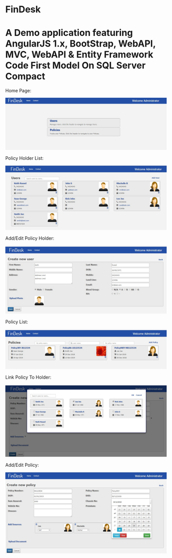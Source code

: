 # FinDesk
# A Demo application featuring AngularJS 1.x, BootStrap, WebAPI, MVC, WebAPI &amp; Entity Framework Code First Model On SQL Server Compact

Home Page:

![alt Home](https://github.com/avarghesein/FinDesk/blob/master/Doc/Screenshots/FinDesk-Home.jpg)

Policy Holder List:

![alt Users](https://github.com/avarghesein/FinDesk/blob/master/Doc/Screenshots/FinDesk-Users.jpg)

Add/Edit Policy Holder:

![alt UserAddEdit](https://github.com/avarghesein/FinDesk/blob/master/Doc/Screenshots/FinDesk-UsersAdd.jpg)

Policy List:

![alt Policies](https://github.com/avarghesein/FinDesk/blob/master/Doc/Screenshots/FinDesk-PolicyList.jpg)

Link Policy To Holder:

![alt PolicyUserAdd](https://github.com/avarghesein/FinDesk/blob/master/Doc/Screenshots/FinDesk-PolicyUserAdd.jpg)

Add/Edit Policy:

![alt PolicyAddEdit](https://github.com/avarghesein/FinDesk/blob/master/Doc/Screenshots/FinDesk-PolicyAdd.jpg)
